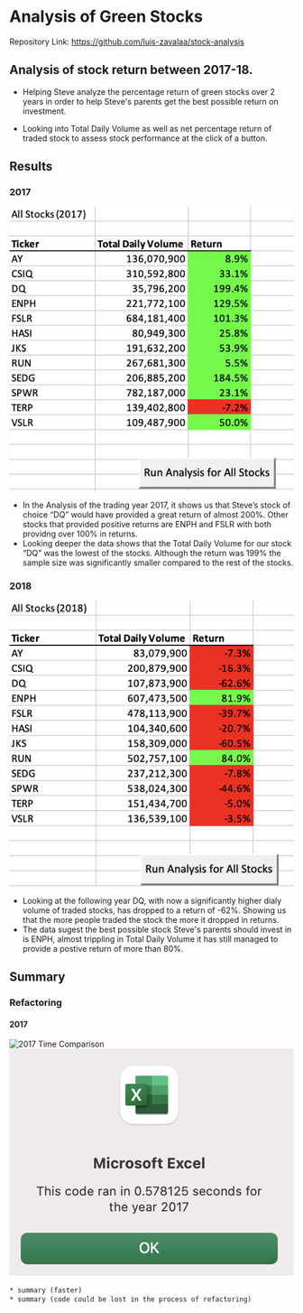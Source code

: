 # Analysis of Green Stocks

Repository Link: https://github.com/luis-zavalaa/stock-analysis

## Analysis of stock return between 2017-18. 

  - Helping Steve analyze the percentage return of green stocks over 2 years in order to help Steve's parents get the best possible return on investment. 

  - Looking into Total Daily Volume as well as net percentage return of traded stock to assess stock performance at the click of a button.

## Results

### 2017
  
 ![2017 Total Stock Return](/Resources/2017_StockReturn.png)
 
* In the Analysis of the trading year 2017, it shows us that Steve’s stock of choice “DQ” would have provided a great return of almost 200%. Other stocks that provided positive returns are ENPH and FSLR with both providng over 100% in returns.
* Looking deeper the data shows that the Total Daily Volume for our stock “DQ” was the lowest of the stocks. Although the return was 199% the sample size was significantly smaller compared to the rest of the stocks.

 
### 2018

![2018 Total Stock Return](/Resources/2018_StockReturn.png)

* Looking at the following year DQ, with now a significantly higher dialy volume of traded stocks, has dropped to a return of -62%. Showing us that the more people traded the stock the more it dropped in returns. 
* The data sugest the best possible stock Steve's parents should invest in is ENPH, almost trippling in Total Daily Volume it has still managed to provide a postive return of more than 80%. 

## Summary

  ### Refactoring
  
  #### 2017
  ![2017 Time Comparison](/Resources/VBA_Challenge2017.png) ![2017 Module](/Resources/2017Module.png)
  
    * summary (faster)
    * summary (code could be lost in the process of refactoring)
    
    
